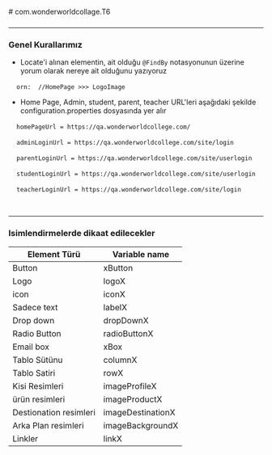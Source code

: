 
﻿# com.wonderworldcollage.T6
### 
***
### Genel Kurallarımız

* Locate'i alınan elementin, ait olduğu `@FindBy` notasyonunun üzerine yorum olarak nereye ait olduğunu yazıyoruz

&nbsp; &nbsp;   `orn:  //HomePage >>> LogoImage`

* Home Page, Admin, student, parent, teacher URL'leri aşağıdaki şekilde configuration.properties dosyasında yer alır

&nbsp; &nbsp;   `homePageUrl = https://qa.wonderworldcollege.com/`

&nbsp; &nbsp;   `adminLoginUrl = https://qa.wonderworldcollege.com/site/login`

&nbsp; &nbsp;   `parentLoginUrl = https://qa.wonderworldcollege.com/site/userlogin`

&nbsp; &nbsp;   `studentLoginUrl = https://qa.wonderworldcollege.com/site/userlogin`

&nbsp; &nbsp;   `teacherLoginUrl = https://qa.wonderworldcollege.com/site/login`

<br/>

***

### Isimlendirmelerde dikaat edilecekler

| Element Türü           | Variable name     |
|------------------------|-------------------|
| Button                 | xButton      |    
| Logo                   | logoX             |
| icon                   | iconX             |
| Sadece text            | labelX            |
| Drop down              | dropDownX         |
| Radio Button           | radioButtonX      |
| Email box              | xBox         |
| Tablo Sütünu           | columnX           |
| Tablo Satiri           | rowX              |
| Kisi Resimleri         | imageProfileX     |
| ürün resimleri         | imageProductX     |
| Destionation resimleri | imageDestinationX |
| Arka Plan resimleri | imageBackgroundX |
| Linkler                | linkX             |